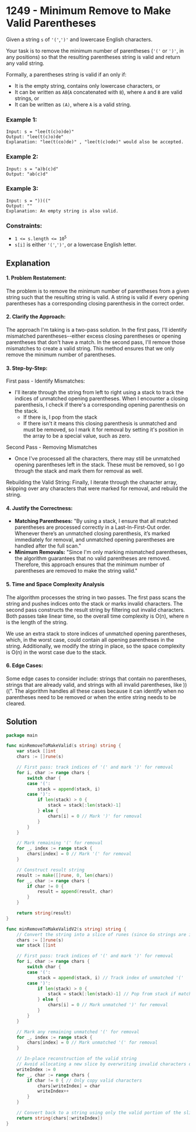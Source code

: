 # 1249 - Minimum Remove to Make Valid Parentheses
Given a string `s` of `'('`,`')'` and lowercase English characters.

Your task is to remove the minimum number of parentheses (`'('` or `')'`, in any positions) so that the resulting parentheses string is valid and return any valid string.

Formally, a parentheses string is valid if an only if:
- It is the empty string, contains only lowercase characters, or
- It can be written as `AB`(`A` concatenated with `B`), where `A` and `B` are valid strings, or
- It can be written as `(A)`, where `A` is a valid string.

### Example 1:
```
Input: s = "lee(t(c)o)de)"
Output: "lee(t(c)o)de"
Explanation: "lee(t(co)de)" , "lee(t(c)ode)" would also be accepted.
```

### Example 2:
```
Input: s = "a)b(c)d"
Output: "ab(c)d"
```

### Example 3:
```
Input: s = "))(("
Output: ""
Explanation: An empty string is also valid.
```

### Constraints:
- <code>1 <= s.length <= 10<sup>5</sup></code>
- `s[i]` is either `'('`,`')'`, or a lowercase English letter.


## Explanation
#### 1. Problem Restatement:
The problem is to remove the minimum number of parentheses from a given string such that the resulting string is valid. A string is valid if every opening parentheses has a corresponding closing parenthesis in the correct order.

#### 2. Clarify the Approach:
The approach I'm taking is a two-pass solution. In the first pass, I'll identify mismatched parentheses--either excess closing parentheses or opening parentheses that don't have a match. In the second pass, I'll remove those mismatches to create a valid string. This method ensures that we only remove the minimum number of parentheses.

#### 3. Step-by-Step:
First pass - Identify Mismatches:
- I'll iterate through the string from left to right using a stack to track the indices of unmatched opening parentheses.  When I encounter a closing parenthesis, I check if there's a corresponding opening parenthesis on the stack.
  - If there is, I pop from the stack
  - If there isn't it means this closing parenthesis is unmatched and must be removed, so I mark it for removal by setting it's position in the array to be a special value, such as zero.

Second Pass - Removing Mismatches
- Once I've processed all the characters, there may still be unmatched opening parentheses left in the stack. These must be removed, so I go through the stack and mark them for removal as well.

Rebuilding the Valid String:
Finally, I iterate through the character array, skipping over any characters that were marked for removal, and rebuild the string.

#### 4. Justify the Correctness:
- **Matching Parentheses:** "By using a stack, I ensure that all matched parentheses are processed correctly in a Last-In-First-Out order. Whenever there’s an unmatched closing parenthesis, it’s marked immediately for removal, and unmatched opening parentheses are handled after the full scan."
- **Minimum Removals:** "Since I'm only marking mismatched parentheses, the algorithm guarantees that no valid parentheses are removed. Therefore, this approach ensures that the minimum number of parentheses are removed to make the string valid."

#### 5. Time and Space Complexity Analysis
The algorithm processes the string in two passes. The first pass scans the string and pushes indices onto the stack or marks invalid characters. The second pass constructs the result string by filtering out invalid characters. Both passes take linear time, so the overall time complexity is O(n), where n is the length of the string.

We use an extra stack to store indices of unmatched opening parentheses, which, in the worst case, could contain all opening parentheses in the string. Additionally, we modify the string in place, so the space complexity is O(n) in the worst case due to the stack.

#### 6. Edge Cases:
Some edge cases to consider include: strings that contain no parentheses, strings that are already valid, and strings with all invalid parentheses, like ))((". The algorithm handles all these cases because it can identify when no parentheses need to be removed or when the entire string needs to be cleared.

## Solution
```go
package main

func minRemoveToMakeValid(s string) string {
	var stack []int
	chars := []rune(s)

	// First pass: track indices of '(' and mark ')' for removal
	for i, char := range chars {
		switch char {
		case '(':
			stack = append(stack, i)
		case ')':
			if len(stack) > 0 {
				stack = stack[:len(stack)-1]
			} else {
				chars[i] = 0 // Mark ')' for removal
			}
		}
	}

	// Mark remaining '(' for removal
	for _, index := range stack {
		chars[index] = 0 // Mark '(' for removal
	}

	// Construct result string
	result := make([]rune, 0, len(chars))
	for _, char := range chars {
		if char != 0 {
			result = append(result, char)
		}
	}

	return string(result)
}

func minRemoveToMakeValidV2(s string) string {
	// Convert the string into a slice of runes (since Go strings are immutable)
	chars := []rune(s)
	var stack []int

	// First pass: track indices of '(' and mark ')' for removal
	for i, char := range chars {
		switch char {
		case '(':
			stack = append(stack, i) // Track index of unmatched '('
		case ')':
			if len(stack) > 0 {
				stack = stack[:len(stack)-1] // Pop from stack if matching '(' is found
			} else {
				chars[i] = 0 // Mark unmatched ')' for removal
			}
		}
	}

	// Mark any remaining unmatched '(' for removal
	for _, index := range stack {
		chars[index] = 0 // Mark unmatched '(' for removal
	}

	// In-place reconstruction of the valid string
	// Avoid allocating a new slice by overwriting invalid characters directly
	writeIndex := 0
	for _, char := range chars {
		if char != 0 { // Only copy valid characters
			chars[writeIndex] = char
			writeIndex++
		}
	}

	// Convert back to a string using only the valid portion of the slice
	return string(chars[:writeIndex])
}
```
